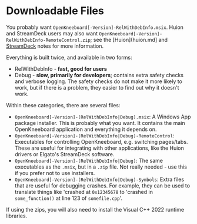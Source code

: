 # Downloadable Files

You probably want `OpenKneeboard[-Version]-RelWithDebInfo.msix`. Huion and StreamDeck users may also want `OpenKneeboard[-Version]-RelWithDebInfo-RemoteControl.zip`; see the [Huion](huion.md] and [StreamDeck](streamdeck.md) notes for more information.

Everything is built twice, and available in two forms:

* RelWithDebInfo - **fast, good for users**
* Debug - **slow, primarily for developers**; contains extra safety checks and verbose logging. The safety checks do not make it more likely to work, but if there is a problem, they easier to find out why it doesn't work.

Within these categories, there are several files:
* `OpenKneeboard[-Version]-(RelWithDebInfo|Debug).msix`: A Windows App package installer. This is probably what you want. It contains the main OpenKneeboard application and everything it depends on.
* `OpenKneeboard[-Version]-(RelWithDebInfo|Debug)-RemoteControl`: Executables for controlling OpenKneeboard, e.g. switching pages/tabs. These are useful for integrating with other applications, like the Huion drivers or Elgato's StreamDeck software.
* `OpenKneeboard[-Version]-(RelWithDebInfo|Debug)`: The same executables as the `.msix`, but in a `.zip` file. Not really needed - use this if you prefer not to use installers.
* `OpenKneeboard[-Version]-(RelWithDebInfo|Debug)-Symbols`: Extra files that are useful for debugging crashes. For example, they can be used to translate things like 'crashed at `0x12345678` to 'crashed in `some_function()` at line 123 of `somefile.cpp`'.

If using the zips, you will also need to install the Visual C++ 2022 runtime libraries.
